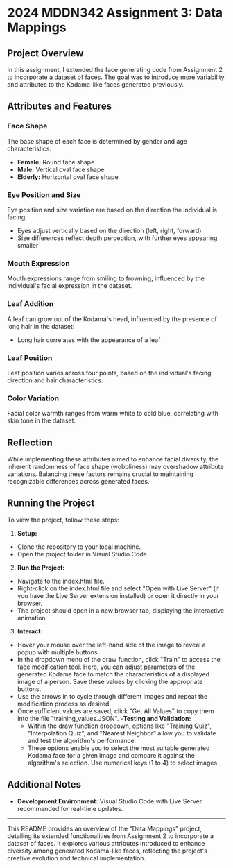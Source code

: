# 2024 MDDN342 Assignment 3: Data Mappings

## Project Overview

In this assignment, I extended the face generating code from Assignment 2 to incorporate a dataset of faces. The goal was to introduce more variability and attributes to the Kodama-like faces generated previously.

## Attributes and Features

### Face Shape

The base shape of each face is determined by gender and age characteristics:
- **Female:** Round face shape
- **Male:** Vertical oval face shape
- **Elderly:** Horizontal oval face shape

### Eye Position and Size

Eye position and size variation are based on the direction the individual is facing:
- Eyes adjust vertically based on the direction (left, right, forward)
- Size differences reflect depth perception, with further eyes appearing smaller

### Mouth Expression

Mouth expressions range from smiling to frowning, influenced by the individual's facial expression in the dataset.

### Leaf Addition

A leaf can grow out of the Kodama's head, influenced by the presence of long hair in the dataset:
- Long hair correlates with the appearance of a leaf

### Leaf Position

Leaf position varies across four points, based on the individual's facing direction and hair characteristics.

### Color Variation

Facial color warmth ranges from warm white to cold blue, correlating with skin tone in the dataset.

## Reflection

While implementing these attributes aimed to enhance facial diversity, the inherent randomness of face shape (wobbliness) may overshadow attribute variations. Balancing these factors remains crucial to maintaining recognizable differences across generated faces.

## Running the Project

To view the project, follow these steps:

1. **Setup:**
  - Clone the repository to your local machine.
  - Open the project folder in Visual Studio Code.

2. **Run the Project:**
  - Navigate to the index.html file.
  - Right-click on the index.html file and select "Open with Live Server" (if you have the Live Server extension installed) or open it directly in your browser.
  - The project should open in a new browser tab, displaying the interactive animation. 

 3. **Interact:**
   - Hover your mouse over the left-hand side of the image to reveal a popup with multiple buttons.
   - In the dropdown menu of the draw function, click "Train" to access the face modification tool. Here, you can adjust parameters of the generated Kodama face to match the characteristics of a displayed image of a person. Save these values by clicking the appropriate buttons.
   - Use the arrows in to cycle through different images and repeat the modification process as desired.
   - Once sufficient values are saved, click "Get All Values" to copy them into the file "training_values.JSON".
   -**Testing and Validation:**
     - Within the draw function dropdown, options like "Training Quiz", "Interpolation Quiz", and "Nearest Neighbor" allow you to validate and test the algorithm's performance.
     - These options enable you to select the most suitable generated Kodama face for a given image and compare it against the algorithm's selection. Use numerical keys (1 to 4) to select images.

## Additional Notes

- **Development Environment:** Visual Studio Code with Live Server recommended for real-time updates.

---

This README provides an overview of the "Data Mappings" project, detailing its extended functionalities from Assignment 2 to incorporate a dataset of faces. It explores various attributes introduced to enhance diversity among generated Kodama-like faces, reflecting the project's creative evolution and technical implementation.
